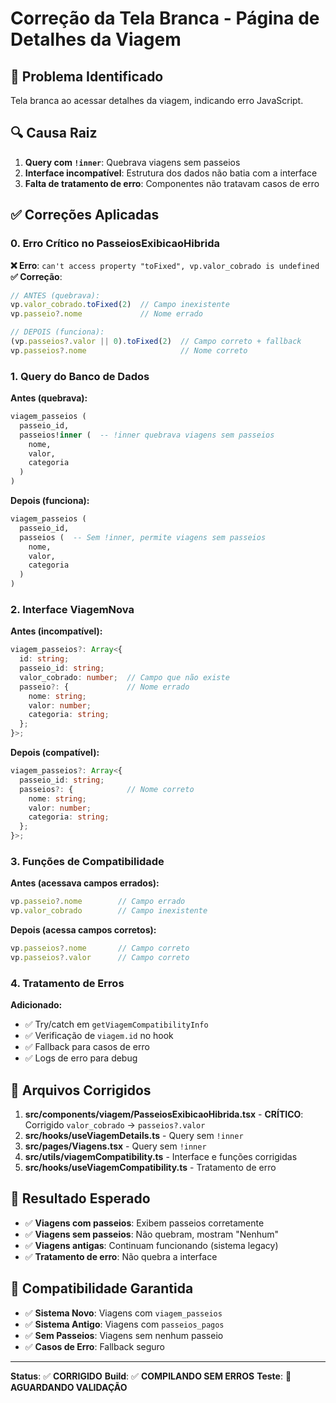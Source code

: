 # Correção da Tela Branca - Página de Detalhes da Viagem

## 🚨 **Problema Identificado**
Tela branca ao acessar detalhes da viagem, indicando erro JavaScript.

## 🔍 **Causa Raiz**
1. **Query com `!inner`**: Quebrava viagens sem passeios
2. **Interface incompatível**: Estrutura dos dados não batia com a interface
3. **Falta de tratamento de erro**: Componentes não tratavam casos de erro

## ✅ **Correções Aplicadas**

### **0. Erro Crítico no PasseiosExibicaoHibrida**
**❌ Erro**: `can't access property "toFixed", vp.valor_cobrado is undefined`
**✅ Correção**:
```typescript
// ANTES (quebrava):
vp.valor_cobrado.toFixed(2)  // Campo inexistente
vp.passeio?.nome             // Nome errado

// DEPOIS (funciona):
(vp.passeios?.valor || 0).toFixed(2)  // Campo correto + fallback
vp.passeios?.nome                     // Nome correto
```

### **1. Query do Banco de Dados**
**Antes (quebrava):**
```sql
viagem_passeios (
  passeio_id,
  passeios!inner (  -- !inner quebrava viagens sem passeios
    nome,
    valor,
    categoria
  )
)
```

**Depois (funciona):**
```sql
viagem_passeios (
  passeio_id,
  passeios (  -- Sem !inner, permite viagens sem passeios
    nome,
    valor,
    categoria
  )
)
```

### **2. Interface ViagemNova**
**Antes (incompatível):**
```typescript
viagem_passeios?: Array<{
  id: string;
  passeio_id: string;
  valor_cobrado: number;  // Campo que não existe
  passeio?: {             // Nome errado
    nome: string;
    valor: number;
    categoria: string;
  };
}>;
```

**Depois (compatível):**
```typescript
viagem_passeios?: Array<{
  passeio_id: string;
  passeios?: {            // Nome correto
    nome: string;
    valor: number;
    categoria: string;
  };
}>;
```

### **3. Funções de Compatibilidade**
**Antes (acessava campos errados):**
```typescript
vp.passeio?.nome        // Campo errado
vp.valor_cobrado        // Campo inexistente
```

**Depois (acessa campos corretos):**
```typescript
vp.passeios?.nome       // Campo correto
vp.passeios?.valor      // Campo correto
```

### **4. Tratamento de Erros**
**Adicionado:**
- ✅ Try/catch em `getViagemCompatibilityInfo`
- ✅ Verificação de `viagem.id` no hook
- ✅ Fallback para casos de erro
- ✅ Logs de erro para debug

## 🧪 **Arquivos Corrigidos**

1. **src/components/viagem/PasseiosExibicaoHibrida.tsx** - **CRÍTICO**: Corrigido `valor_cobrado` → `passeios?.valor`
2. **src/hooks/useViagemDetails.ts** - Query sem `!inner`
3. **src/pages/Viagens.tsx** - Query sem `!inner`
4. **src/utils/viagemCompatibility.ts** - Interface e funções corrigidas
5. **src/hooks/useViagemCompatibility.ts** - Tratamento de erro

## 🎯 **Resultado Esperado**

- ✅ **Viagens com passeios**: Exibem passeios corretamente
- ✅ **Viagens sem passeios**: Não quebram, mostram "Nenhum"
- ✅ **Viagens antigas**: Continuam funcionando (sistema legacy)
- ✅ **Tratamento de erro**: Não quebra a interface

## 🔄 **Compatibilidade Garantida**

- ✅ **Sistema Novo**: Viagens com `viagem_passeios`
- ✅ **Sistema Antigo**: Viagens com `passeios_pagos`
- ✅ **Sem Passeios**: Viagens sem nenhum passeio
- ✅ **Casos de Erro**: Fallback seguro

---

**Status**: ✅ **CORRIGIDO**
**Build**: ✅ **COMPILANDO SEM ERROS**
**Teste**: 🧪 **AGUARDANDO VALIDAÇÃO**